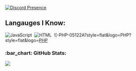 [![Discord Presence](https://lanyard.cnrad.dev/api/560917924257464320?hideDiscrim=true)](https://discord.com/users/560917924257464320)

## Langauges I Know:
![JavaScript](https://img.shields.io/badge/-JavaScript-05122A?style=flat&logo=javascript)&nbsp;
![HTML](https://img.shields.io/badge/-HTML-05122A?style=flat&logo=HTML5)&nbsp;
![-PHP-05122A?style=flat&logo=PHP?style=flat&logo=[PHP](https://img.shields.io/badge/-PHP-blue)

<h3 align="left">:bar_chart: GitHub Stats:</h3>
<p align="left">
<img src="https://github-profile-trophy.vercel.app/?username=JaylenOzi&theme=radical" />
</p>
